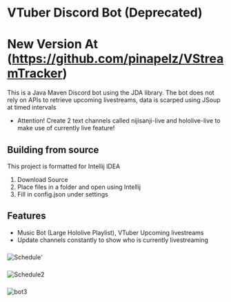 # VTuber Discord Bot (Deprecated)
# New Version At (https://github.com/pinapelz/VStreamTracker)
This is a Java Maven Discord bot using the JDA library. The bot does not rely on APIs to retrieve upcoming livestreams, data is scarped using JSoup at timed intervals


- Attention! Create 2 text channels called nijisanji-live and hololive-live to make use of currently live feature!
## Building from source
This project is formatted for Intellij IDEA 
1. Download Source
2. Place files in a folder and open using Intellij
3. Fill in config.json under settings

## Features
- Music Bot (Large Hololive Playlist), VTuber Upcoming livestreams
- Update channels constantly to show who is currently livestreaming

###
![Schedule](https://i.imgur.com/olHuOVO.png)'
###
![Schedule2](https://imgur.com/rWow478.png)
###
![bot3](https://imgur.com/auKNj1X.png)
